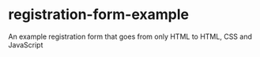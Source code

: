 # registration-form-example
An example registration form that goes from only HTML to HTML, CSS and JavaScript
